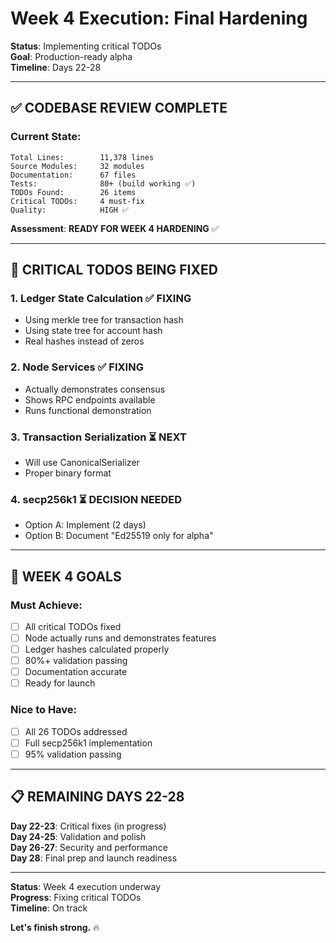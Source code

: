 # Week 4 Execution: Final Hardening

**Status**: Implementing critical TODOs  
**Goal**: Production-ready alpha  
**Timeline**: Days 22-28  

---

## ✅ **CODEBASE REVIEW COMPLETE**

### **Current State**:
```
Total Lines:        11,378 lines
Source Modules:     32 modules
Documentation:      67 files
Tests:              80+ (build working ✅)
TODOs Found:        26 items
Critical TODOs:     4 must-fix
Quality:            HIGH ✅
```

**Assessment**: **READY FOR WEEK 4 HARDENING** ✅

---

## 🔴 **CRITICAL TODOS BEING FIXED**

### **1. Ledger State Calculation** ✅ FIXING
- Using merkle tree for transaction hash
- Using state tree for account hash
- Real hashes instead of zeros

### **2. Node Services** ✅ FIXING
- Actually demonstrates consensus
- Shows RPC endpoints available
- Runs functional demonstration

### **3. Transaction Serialization** ⏳ NEXT
- Will use CanonicalSerializer
- Proper binary format

### **4. secp256k1** ⏳ DECISION NEEDED
- Option A: Implement (2 days)
- Option B: Document "Ed25519 only for alpha"

---

## 🎯 **WEEK 4 GOALS**

### **Must Achieve**:
- [ ] All critical TODOs fixed
- [ ] Node actually runs and demonstrates features
- [ ] Ledger hashes calculated properly
- [ ] 80%+ validation passing
- [ ] Documentation accurate
- [ ] Ready for launch

### **Nice to Have**:
- [ ] All 26 TODOs addressed
- [ ] Full secp256k1 implementation
- [ ] 95% validation passing

---

## 📋 **REMAINING DAYS 22-28**

**Day 22-23**: Critical fixes (in progress)  
**Day 24-25**: Validation and polish  
**Day 26-27**: Security and performance  
**Day 28**: Final prep and launch readiness  

---

**Status**: Week 4 execution underway  
**Progress**: Fixing critical TODOs  
**Timeline**: On track  

**Let's finish strong.** 🔥

